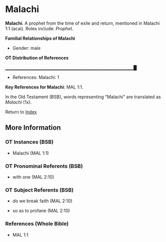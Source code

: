 # Malachi
**Malachi**. 
A prophet from the time of exile and return, mentioned in Malachi 1:1 (acai). 
Roles include: 
_Prophet_. 




**Familial Relationships of Malachi**


* Gender: male


**OT Distribution of References**

▁▁▁▁▁▁▁▁▁▁▁▁▁▁▁▁▁▁▁▁▁▁▁▁▁▁▁▁▁▁▁▁▁▁▁▁▁▁█
* References: Malachi: 1



**Key References for Malachi**: 
MAL 1:1. 


In the Old Testament (BSB), words representing “Malachi” are translated as 
*Malachi* (1x). 




Return to [Index](00-Index.md)

## More Information

### OT Instances (BSB)

* Malachi (MAL 1:1)



### OT Pronominal Referents (BSB)

* with one (MAL 2:10)



### OT Subject Referents (BSB)

* do we break faith (MAL 2:10)

* so as to profane (MAL 2:10)



### References (Whole Bible)

* MAL 1:1



